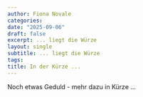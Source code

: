 ```yaml
---
author: Fiona Novale
categories:
date: "2025-09-06"
draft: false
excerpt: ... liegt die Würze
layout: single
subtitle: ... liegt die Würze
tags:
title: In der Kürze ...
---
```


Noch etwas Geduld - mehr dazu in Kürze ...
